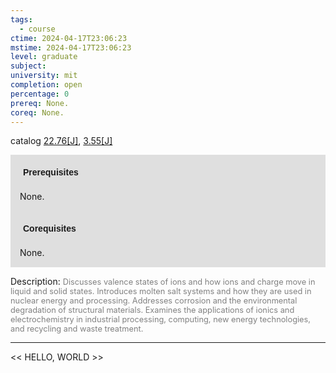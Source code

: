 ```yaml
---
tags:
  - course
ctime: 2024-04-17T23:06:23
mstime: 2024-04-17T23:06:23
level: graduate
subject: 
university: mit
completion: open
percentage: 0
prereq: None.
coreq: None.
---
```


catalog [22.76[J]](http://student.mit.edu/catalog/m22c.html#22.76), [3.55[J]](http://student.mit.edu/catalog/m3b.html#3.55)

<span style="display: block; padding: 15px; background-color: rgb(100, 100, 100, 0.2);"><font id="m_prereq2775_0" style="display: block; font-family: Arial, sans-serif; font-weight: bold; padding: 5px">Prerequisites</font><br><span id="prereq2775_0">None.</span></span>
<span style="display: block; padding: 15px; background-color: rgb(100, 100, 100, 0.2);"><font id="m_coreq2775_0" style="display: block; font-family: Arial, sans-serif; font-weight: bold; padding: 5px">Corequisites</font><br><span id="coreq2775_0">None.</span></span>

<font style="">Description:</font>
<font style="color: grey; font-size: 0.8rem;">Discusses valence states of ions and how ions and charge move in liquid and solid states. Introduces molten salt systems and how they are used in nuclear energy and processing. Addresses corrosion and the environmental degradation of structural materials. Examines the applications of ionics and electrochemistry in industrial processing, computing, new energy technologies, and recycling and waste treatment.</font>



---

<< HELLO, WORLD >>
